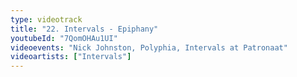 ```yaml
---
type: videotrack
title: "22. Intervals - Epiphany"
youtubeId: "7QomOHAu1UI"
videoevents: "Nick Johnston, Polyphia, Intervals at Patronaat"
videoartists: ["Intervals"]
---
```

